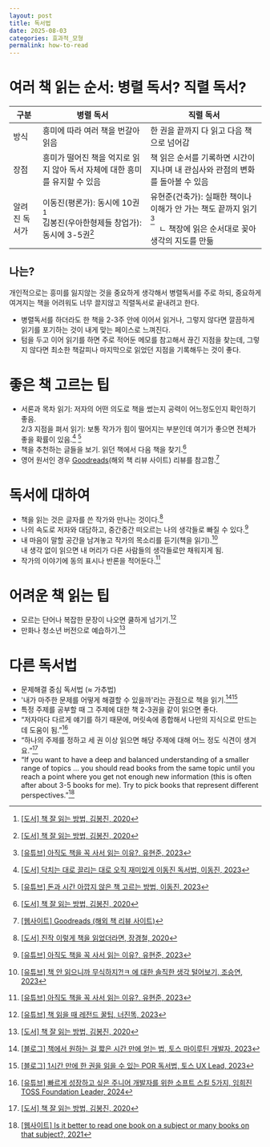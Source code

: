 ```yaml
---
layout: post
title: 독서법
date: 2025-08-03
categories: 효과적_모형
permalink: how-to-read
---
```


# 여러 책 읽는 순서: 병렬 독서? 직렬 독서?

| 구분          | 병렬 독서                                                                         | 직렬 독서                                                                                                                                    |
| ------------- | --------------------------------------------------------------------------------- | -------------------------------------------------------------------------------------------------------------------------------------------- |
| 방식          | 흥미에 따라 여러 책을 번갈아 읽음                                                 | 한 권을 끝까지 다 읽고 다음 책으로 넘어감                                                                                                    |
| 장점          | 흥미가 떨어진 책을 억지로 읽지 않아 독서 자체에 대한 흥미를 유지할 수 있음        | 책 읽은 순서를 기록하면 시간이 지나며 내 관심사와 관점의 변화를 돌아볼 수 있음                                                               |
| 알려진 독서가 | 이동진(평론가): 동시에 10권[^1]<br> 김봉진(우아한형제들 창업가): 동시에 3-5권[^1] | 유현준(건축가): 실패한 책이나 이해가 안 가는 책도 끝까지 읽기[^2]<br>&nbsp;&nbsp;&nbsp;&nbsp;ㄴ 책장에 읽은 순서대로 꽂아 생각의 지도를 만듦 |

## 나는?

개인적으로는 흥미를 잃지않는 것을 중요하게 생각해서 병렬독서를 주로 하되, 중요하게 여겨지는 책을 어려워도 너무 끌지않고 직렬독서로 끝내려고 한다.

* 병렬독서를 하더라도 한 책을 2-3주 안에 이어서 읽거나, 그렇지 않다면 깔끔하게 읽기를 포기하는 것이 내게 맞는 페이스로 느껴진다.
* 텀을 두고 이어 읽기를 하면 주로 적어둔 메모를 참고해서 끊긴 지점을 찾는데, 그렇지 않다면 최소한 책갈피나 마지막으로 읽었던 지점을 기록해두는 것이 좋다.

# 좋은 책 고르는 팁

- 서론과 목차 읽기: 저자의 어떤 의도로 책을 썼는지 공력이 어느정도인지 확인하기 좋음.<br/>
2/3 지점을 펴서 읽기: 보통 작가가 힘이 떨어지는 부분인데 여기가 좋으면 전체가 좋을 확률이 있음.[^3] [^4]
- 책을 추천하는 글들을 보기. 읽던 책에서 다음 책을 찾기.[^1]
- 영어 원서인 경우 [Goodreads](https://www.goodreads.com/)(해외 책 리뷰 사이트) 리뷰를 참고함.[^5]

# 독서에 대하여

- 책을 읽는 것은 글자를 쓴 작가와 만나는 것이다.[^6]
- 나의 속도로 저자와 대담하고, 중간중간 떠오르는 나의 생각들로 빠질 수 있다.[^2]
- 내 마음이 말할 공간을 남겨놓고 작가의 목소리를 듣기(책을 읽기).[^7]<br/> 내 생각 없이 읽으면 내 머리가 다른 사람들의 생각들로만 채워지게 됨.
- 작가의 이야기에 동의 표시나 반론을 적어둔다.[^2]

# 어려운 책 읽는 팁

- 모르는 단어나 복잡한 문장이 나오면 쿨하게 넘기기.[^8]
- 만화나 청소년 버전으로 예습하기.[^1]

# 다른 독서법

- 문제해결 중심 독서법 (≈ 가추법)
- '내가 마주한 문제를 어떻게 해결할 수 있을까'라는 관점으로 책을 읽기.[^9][^10]
- 특정 주제를 공부할 때 그 주제에 대한 책 2-3권을 같이 읽으면 좋다.
- “저자마다 다르게 얘기를 하기 때문에, 머릿속에 종합해서 나만의 지식으로 만드는 데 도움이 됨.”[^11]
- “하나의 주제를 정하고 세 권 이상 읽으면 해당 주제에 대해 어느 정도 식견이 생겨요.”[^1]
- “If you want to have a deep and balanced understanding of a smaller range of topics … you should read books from the same topic until you reach a point where you get not enough new information (this is often after about 3-5 books for me). Try to pick books that represent different perspectives.”[^12]

[^1]: [[도서] 책 잘 읽는 방법, 김봉진, 2020](https://product.kyobobook.co.kr/detail/S000001899585)
[^2]: [[유튜브] 아직도 책을 꼭 사서 읽는 이유?, 유현준, 2023](https://www.youtube.com/watch?v=RverOA2gM6U)
[^3]: [[도서] 닥치는 대로 끌리는 대로 오직 재미있게 이동진 독서법, 이동진, 2023](https://product.kyobobook.co.kr/detail/S000061352973)
[^4]: [[유튜브] 돈과 시간 아깝지 않은 책 고르는 방법, 이동진, 2023](https://www.youtube.com/watch?v=iXXcbxYlVXg)
[^5]: [[웹사이트] Goodreads (해외 책 리뷰 사이트)](https://www.goodreads.com/)
[^6]: [[도서] 진작 이렇게 책을 읽었더라면, 장경철, 2020](https://product.kyobobook.co.kr/detail/S000001907185)
[^7]: [[유튜브] 책 안 읽으니까 무식하지?!ㅋ 에 대한 솔직한 생각 털어보기, 조승연, 2023](https://www.youtube.com/watch?v=i7hILjPRBYo)
[^8]: [[유튜브] 책 읽을 때 레전드 꿀팁, 너진똑, 2023](https://www.youtube.com/shorts/DWNLdtk1TcM)
[^9]: [[블로그] 책에서 원하는 걸 짧은 시간 만에 얻는 법, 토스 마이루틴 개발자, 2023](https://dwan.kim/problem-oriented-reading/)
[^10]: [[블로그] 1시간 만에 한 권을 읽을 수 있는 POR 독서법, 토스 UX Lead, 2023](https://brunch.co.kr/@thinkaboutlove/406)
[^11]: [[유튜브] 빠르게 성장하고 싶은 주니어 개발자를 위한 소프트 스킬 5가지, 임희진 TOSS Foundation Leader, 2024](https://www.youtube.com/watch?v=JyAiWo4ghVg)
[^12]: [[웹사이트] Is it better to read one book on a subject or many books on that subject?, 2021](https://www.reddit.com/r/books/comments/m8r2wv/is_it_better_to_read_one_book_on_a_subject_or/)

